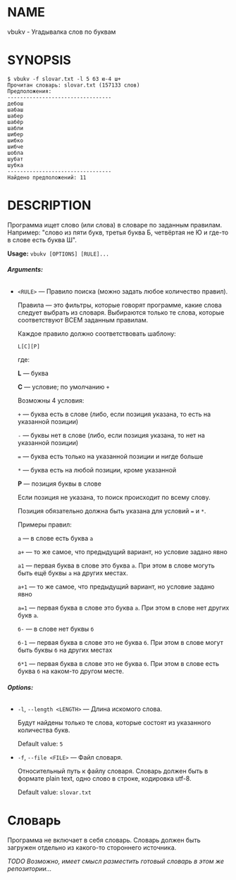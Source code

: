 # NAME

vbukv - Угадывалка слов по буквам

# SYNOPSIS

```
$ vbukv -f slovar.txt -l 5 б3 ю-4 ш+
Прочитан словарь: slovar.txt (157133 слов)
Предположения:
---------------------------------
дебош
шабаш
шабер
шабёр
шабли
шибер
шибко
шибче
шобла
шубат
шубка
---------------------------------
Найдено предположений: 11
```

# DESCRIPTION

Программа ищет слово (или слова) в словаре по заданным правилам. Например: "слово из пяти букв, третья буква Б, четвёртая не Ю и где-то в слове есть буква Ш".

**Usage:** `vbukv [OPTIONS] [RULE]...`

###### **Arguments:**

* `<RULE>` — Правило поиска (можно задать любое количество правил).

  Правила — это фильтры, которые говорят программе, какие слова следует выбрать из словаря. Выбираются только те слова, которые соответствуют ВСЕМ заданным правилам.

  Каждое правило должно соответствовать шаблону:

  `L[C][P]`

  где:

  **L** — буква

  **C** — условие; по умолчанию `+`

  Возможны 4 условия:

  `+` — буква есть в слове (либо, если позиция указана, то есть на указанной позиции)

  `-` — буквы нет в слове (либо, если позиция указана, то нет на указанной позиции)

  `=` — буква есть только на указанной позиции и нигде больше

  `*` — буква есть на любой позиции, кроме указанной

  **P** — позиция буквы в слове

  Если позиция не указана, то поиск происходит по всему слову.

  Позиция обязательно должна быть указана для условий `=` и `*`.

  Примеры правил:

  `а` — в слове есть буква `а`

  `а+` — то же самое, что предыдущий вариант, но условие задано явно

  `а1` — первая буква в слове это буква `а`. При этом в слове могуть быть ещё буквы `а` на других местах.

  `а+1` — то же самое, что предыдущий вариант, но условие задано явно

  `а=1` — первая буква в слове это буква `а`. При этом в слове нет других букв `а`.

  `б-` — в слове нет буквы `б`

  `б-1` — первая буква в слове это не буква `б`. При этом в слове могут быть буквы `б` на других местах

  `б*1` — первая буква в слове это не буква `б`. При этом в слове есть буква `б` на каком-то другом месте.

###### **Options:**

* `-l`, `--length <LENGTH>` — Длина искомого слова.

  Будут найдены только те слова, которые состоят из указанного количества букв.

  Default value: `5`
* `-f`, `--file <FILE>` — Файл словаря.

  Относительный путь к файлу словаря. Словарь должен быть в формате plain text, одно слово в строке, кодировка utf-8.

  Default value: `slovar.txt`

# Словарь

Программа не включает в себя словарь.
Словарь должен быть загружен отдельно из какого-то стороннего источника.

*TODO Возможно, имеет смысл разместить готовый словарь в этом же репозитории...*
